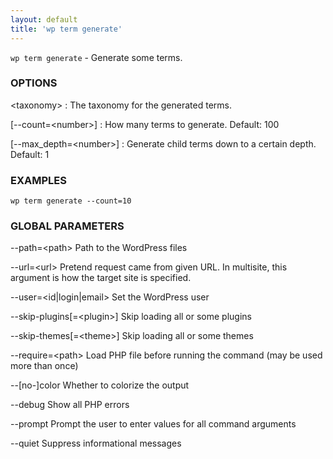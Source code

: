 ```yaml
---
layout: default
title: 'wp term generate'
---
```


`wp term generate` - Generate some terms.

### OPTIONS

&lt;taxonomy&gt;
: The taxonomy for the generated terms.

[\--count=&lt;number&gt;]
: How many terms to generate. Default: 100

[\--max_depth=&lt;number&gt;]
: Generate child terms down to a certain depth. Default: 1

### EXAMPLES

    wp term generate --count=10

### GLOBAL PARAMETERS

  --path=&lt;path&gt;
      Path to the WordPress files

  --url=&lt;url&gt;
      Pretend request came from given URL. In multisite, this argument is how the target site is specified.

  --user=&lt;id|login|email&gt;
      Set the WordPress user

  --skip-plugins[=&lt;plugin&gt;]
      Skip loading all or some plugins

  --skip-themes[=&lt;theme&gt;]
      Skip loading all or some themes

  --require=&lt;path&gt;
      Load PHP file before running the command (may be used more than once)

  --[no-]color
      Whether to colorize the output

  --debug
      Show all PHP errors

  --prompt
      Prompt the user to enter values for all command arguments

  --quiet
      Suppress informational messages



